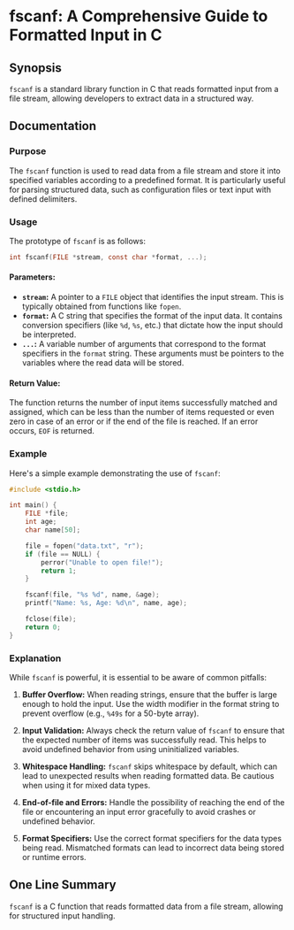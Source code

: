 <!--
Meta Description: # fscanf: A Comprehensive Guide to Formatted Input in C ## Synopsis `fscanf` is a standard library function in C that reads formatted input from a fil...
Meta Keywords: file, fscanf, input, data, format
-->

# fscanf: A Comprehensive Guide to Formatted Input in C

## Synopsis
`fscanf` is a standard library function in C that reads formatted input from a file stream, allowing developers to extract data in a structured way.

## Documentation

### Purpose
The `fscanf` function is used to read data from a file stream and store it into specified variables according to a predefined format. It is particularly useful for parsing structured data, such as configuration files or text input with defined delimiters.

### Usage
The prototype of `fscanf` is as follows:

```c
int fscanf(FILE *stream, const char *format, ...);
```

#### Parameters:
- **`stream`:** A pointer to a `FILE` object that identifies the input stream. This is typically obtained from functions like `fopen`.
- **`format`:** A C string that specifies the format of the input data. It contains conversion specifiers (like `%d`, `%s`, etc.) that dictate how the input should be interpreted.
- **`...`:** A variable number of arguments that correspond to the format specifiers in the `format` string. These arguments must be pointers to the variables where the read data will be stored.

#### Return Value:
The function returns the number of input items successfully matched and assigned, which can be less than the number of items requested or even zero in case of an error or if the end of the file is reached. If an error occurs, `EOF` is returned.

### Example
Here's a simple example demonstrating the use of `fscanf`:

```c
#include <stdio.h>

int main() {
    FILE *file;
    int age;
    char name[50];

    file = fopen("data.txt", "r");
    if (file == NULL) {
        perror("Unable to open file!");
        return 1;
    }

    fscanf(file, "%s %d", name, &age);
    printf("Name: %s, Age: %d\n", name, age);

    fclose(file);
    return 0;
}
```

### Explanation
While `fscanf` is powerful, it is essential to be aware of common pitfalls:

1. **Buffer Overflow:** When reading strings, ensure that the buffer is large enough to hold the input. Use the width modifier in the format string to prevent overflow (e.g., `%49s` for a 50-byte array).
   
2. **Input Validation:** Always check the return value of `fscanf` to ensure that the expected number of items was successfully read. This helps to avoid undefined behavior from using uninitialized variables.

3. **Whitespace Handling:** `fscanf` skips whitespace by default, which can lead to unexpected results when reading formatted data. Be cautious when using it for mixed data types.

4. **End-of-file and Errors:** Handle the possibility of reaching the end of the file or encountering an input error gracefully to avoid crashes or undefined behavior.

5. **Format Specifiers:** Use the correct format specifiers for the data types being read. Mismatched formats can lead to incorrect data being stored or runtime errors.

## One Line Summary
`fscanf` is a C function that reads formatted data from a file stream, allowing for structured input handling.
